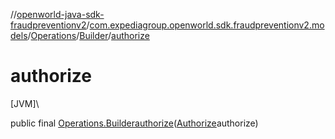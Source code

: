 //[openworld-java-sdk-fraudpreventionv2](../../../../index.md)/[com.expediagroup.openworld.sdk.fraudpreventionv2.models](../../index.md)/[Operations](../index.md)/[Builder](index.md)/[authorize](authorize.md)

# authorize

[JVM]\

public final [Operations.Builder](index.md)[authorize](authorize.md)([Authorize](../../-authorize/index.md)authorize)
